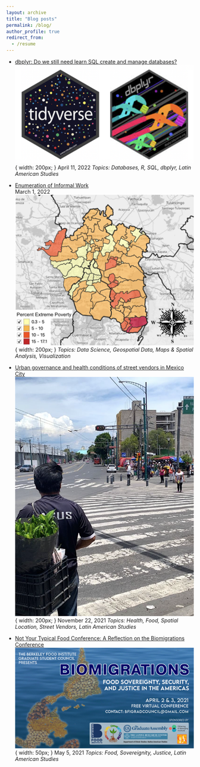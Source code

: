 ```yaml
---
layout: archive
title: "Blog posts"
permalink: /blog/
author_profile: true
redirect_from:
  - /resume
---
```


* [dbplyr: Do we still need learn SQL create and manage databases?](https://dlab.berkeley.edu/news/dbplyr-do-we-still-need-learn-sql-create-and-manage-databases)   
    ![alt text](https://github.com/ifarah/ifarah.github.io/blob/master/images/dbplyr.png) { width: 200px; }
    April 11, 2022
  *Topics: Databases, R, SQL, dbplyr, Latin American Studies*
  
* [Enumeration of Informal Work](https://dlab.berkeley.edu/news/enumeration-informal-work)   
  March 1, 2022
  ![alt text](https://github.com/ifarah/ifarah.github.io/blob/master/images/enumeration.png) { width: 200px; }
  *Topics: Data Science, Geospatial Data, Maps & Spatial Analysis, Visualization*
  
* [Urban governance and health conditions of street vendors in Mexico City](https://clas.berkeley.edu/publications/urban-governance-and-health-conditions-street-vendors-mexico-city)   
    ![alt text](https://github.com/ifarah/ifarah.github.io/blob/master/images/sv.png) { width: 200px; }
    November 22, 2021
  *Topics: Health, Food, Spatial Location, Street Vendors, Latin American Studies*
  
* [Not Your Typical Food Conference: A Reflection on the Biomigrations Conference](https://clasberkeley.wpcomstaging.com/2021/05/05/not-your-typical-food-conference-a-reflection-on-the-biomigrations-conference/)   
    ![alt text](https://github.com/ifarah/ifarah.github.io/blob/master/images/biomigrations.png) { width: 50px; }
    May 5, 2021
  *Topics: Food, Sovereignity, Justice, Latin American Studies*
  
  



